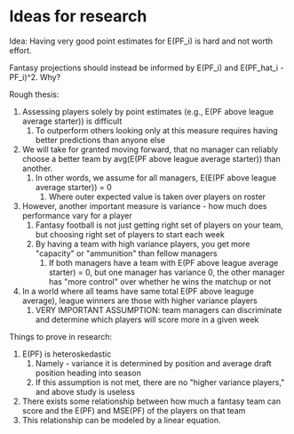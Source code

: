# Ideas for research

Idea: Having very good point estimates for E(PF_i) is hard and not worth effort.

Fantasy projections should instead be informed by E(PF_i) and E(PF_hat_i - PF_i)^2. 
Why? 

Rough thesis:
1. Assessing players solely by point estimates (e.g., E(PF above league average starter)) is difficult
   1. To outperform others looking only at this measure requires having better predictions than anyone else
2. We will take for granted moving forward, that no manager can reliably choose a better team by avg(E(PF above league average starter)) than another.
   1. In other words, we assume for all managers, E(E(PF above league average starter)) = 0
      1. Where outer expected value is taken over players on roster
3. However, another important measure is variance - how much does performance vary for a player
   1. Fantasy football is not just getting right set of players on your team, but choosing right set of players to start each week
   2. By having a team with high variance players, you get more "capacity" or "ammunition" than fellow managers
      1. If both managers have a team with E(PF above league average starter) = 0, but one manager has variance 0, the other manager has "more control" over whether he wins the matchup or not
4. In a world where all teams have same total E(PF above leaguge average), league winners are those with higher variance players
   1. VERY IMPORTANT ASSUMPTION: team managers can discriminate and determine which players will score more in a given week

Things to prove in research:
1. E(PF) is heteroskedastic
   1. Namely - variance it is determined by position and average draft position heading into season
   2. If this assumption is not met, there are no "higher variance players," and above study is useless
2. There exists some relationship between how much a fantasy team can score and the E(PF) and MSE(PF) of the players on that team
3. This relationship can be modeled by a linear equation.